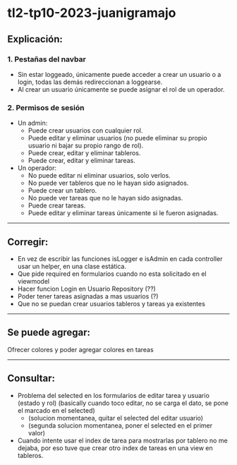 # tl2-tp10-2023-juanigramajo

## Explicación:

### 1. Pestañas del navbar
- Sin estar loggeado, únicamente puede acceder a crear un usuario o a login, todas las demás redireccionan a loggearse.
- Al crear un usuario únicamente se puede asignar el rol de un operador.

### 2. Permisos de sesión
- Un admin:
    - Puede crear usuarios con cualquier rol.
    - Puede editar y eliminar usuarios (no puede eliminar su propio usuario ni bajar su propio rango de rol).
    - Puede crear, editar y eliminar tableros.
    - Puede crear, editar y eliminar tareas.
- Un operador:
    - No puede editar ni eliminar usuarios, solo verlos.
    - No puede ver tableros que no le hayan sido asignados.
    - Puede crear un tablero.
    - No puede ver tareas que no le hayan sido asignadas.
    - Puede crear tareas.
    - Puede editar y eliminar tareas únicamente si le fueron asignadas.

---


## Corregir:
- En vez de escribir las funciones isLogger e isAdmin en cada controller usar un helper, en una clase estática.
- Que pide required en formularios cuando no esta solicitado en el viewmodel
- Hacer funcion Login en Usuario Repository (??)
- Poder tener tareas asignadas a mas usuarios (?)
- Que no se puedan crear usuarios tableros y tareas ya existentes


---

## Se puede agregar:
Ofrecer colores y poder agregar colores en tareas

---

## Consultar:
- Problema del selected en los formularios de editar tarea y usuario (estado y rol) (basically cuando toco editar, no se carga el dato, se pone el marcado en el selected)
    - (solucion momentanea, quitar el selected del editar usuario)
    - (segunda solucion momentanea, poner el selected en el primer valor)
- Cuando intente usar el index de tarea para mostrarlas por tablero no me dejaba, por eso tuve que crear otro index de tareas en una view en tableros.
